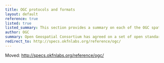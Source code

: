 ```yaml
---
title: OGC protocols and formats
layout: default
reference: true
listed: true
listed_summary: This section provides a summary on each of the OGC spatial protocols & formats with links to the relevant documentation.
author: OGC
summary: Open Geospatial Consortium has agreed on a set of open standards that are commonly used in the spatial industry to exchange data over the web
redirect_to: http://specs.okfnlabs.org/reference/ogc/
---
```


Moved: <http://specs.okfnlabs.org/reference/ogc/>
